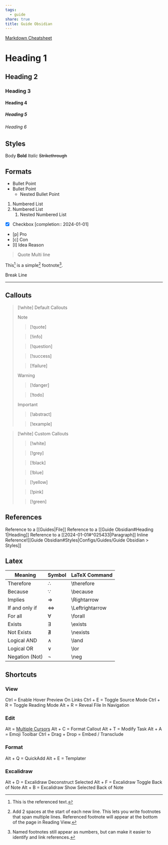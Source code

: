 ```yaml
---
tags:
  - guide
share: true
title: Guide Obsidian
---
```

[Markdown Cheatsheet](https://rentry.org/how)
# Heading 1
## Heading 2
### Heading 3
#### Heading 4
##### Heading 5
###### Heading 6

## Styles

Body
**Bold**
_Italic_
~~Strikethrough~~

## Formats

- Bullet Point
- Bullet Point
	- Nested Bullet Point
1. Numbered List
2. Numbered List
	1. Nested Numbered List
- [x] Checkbox  [completion:: 2024-01-01]
- [p] Pro
- [c] Con
- [I] Idea
	Reason
>Quote
>Multi line

This[^1] is a simple[^2] footnote[^note].

[^1]: This is the referenced text.
[^2]: Add 2 spaces at the start of each new line.
  This lets you write footnotes that span multiple lines.
  Referenced footnote will appear at the bottom of the page in Reading View.
[^note]: Named footnotes still appear as numbers, but can make it easier to identify and link references.

Break Line
___

## Callouts

> [!white] Default Callouts
> 
> > [!note]
>
> > [!quote]
>
> > [!info]
>
> > [!question]
>
> > [!success]
>
> > [!failure]
>
> > [!warning]
>
> > [!danger]
> 
> > [!todo]
>
> > [!important]
> 
> > [!abstract]
>
> > [!example]

> [!white] Custom Callouts
> 
> > [!white]
> 
> > [!grey]
> 
> > [!black]
> 
> > [!blue]
> 
> > [!yellow]
> 
> > [!pink]
> 
> > [!green]

## References

Reference to a [[Guides|File]]
Reference to a [[Guide Obsidian#Heading 1|Heading]]
Reference to a [[2024-01-01#^025433|Paragraph]]
Inline Reference![[Guide Obsidian#Styles|Configs/Guides/Guide Obsidian > Styles]]
## Latex

| Meaning        | Symbol | LaTeX Command   |
| -------------- | ------ | --------------- |
| Therefore      | ∴      | \therefore      |
| Because        | ∵      | \because        |
| Implies        | ⇒      | \Rightarrow     |
| If and only if | ⇔      | \Leftrightarrow |
| For all        | ∀      | \forall         |
| Exists         | ∃      | \exists         |
| Not Exists     | ∄      | \nexists        |
| Logical AND    | ∧      | \land           |
| Logical OR     | ∨      | \lor            |
| Negation (Not) | ¬      | \neg            |

## Shortcuts

### View
Ctrl     = Enable Hover Preview On Links
Ctrl + E = Toggle Source Mode
Ctrl + R = Toggle Reading Mode
Alt  + R = Reveal File In Navigation

### Edit
Alt      = [Multiple Cursors](https://help.obsidian.md/Editing+and+formatting/Multiple+cursors)
Alt  + C = Format Callout
Alt  + T = Modify Task
Alt  + A = Emoji Toolbar
Ctrl + Drag + Drop = Embed /  Transclude

### Format
Alt  + Q = QuickAdd
Alt  + E = Templater

### Excalidraw
Alt  + D = Excalidraw Deconstruct Selected
Alt  + F = Excalidraw Toggle Back of Note
Alt  + B = Excalidraw Show Selected Back of Note

